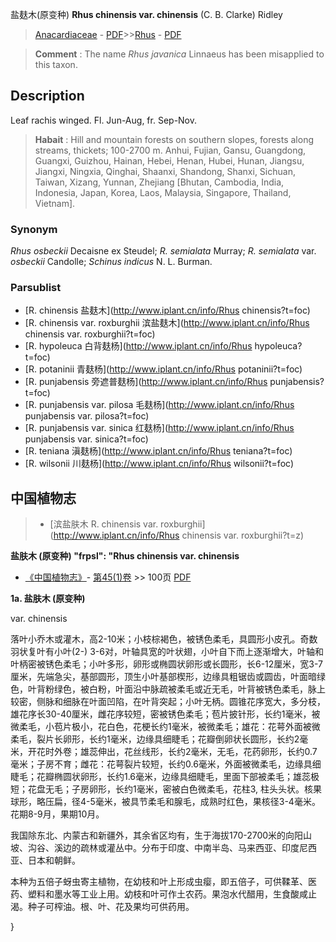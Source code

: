 盐麸木(原变种) **Rhus chinensis var. chinensis** (C. B. Clarke) Ridley

> [Anacardiaceae](http://www.iplant.cn/info/Anacardiaceae?t=foc) - [PDF](http://www.iplant.cn/foc/pdf/Anacardiaceae.pdf)>>[Rhus](http://www.iplant.cn/info/Rhus?t=foc) - [PDF](http://www.iplant.cn/foc/pdf/Rhus.pdf)

> **Comment** : 
> The name *Rhus javanica* Linnaeus has been misapplied to this taxon.

## Description

Leaf rachis winged. Fl. Jun-Aug, fr. Sep-Nov.

> **Habait** : 
> Hill and mountain forests on southern slopes, forests along streams, thickets; 100-2700 m. Anhui, Fujian, Gansu, Guangdong, Guangxi, Guizhou, Hainan, Hebei, Henan, Hubei, Hunan, Jiangsu, Jiangxi, Ningxia, Qinghai, Shaanxi, Shandong, Shanxi, Sichuan, Taiwan, Xizang, Yunnan, Zhejiang [Bhutan, Cambodia, India, Indonesia, Japan, Korea, Laos, Malaysia, Singapore, Thailand, Vietnam].

### Synonym
*Rhus osbeckii* Decaisne ex Steudel; *R. semialata* Murray; *R. semialata* var. *osbeckii* Candolle; *Schinus indicus* N. L. Burman.

### Parsublist

* [R.  chinensis  盐麸木](http://www.iplant.cn/info/Rhus chinensis?t=foc)
* [R.  chinensis var. roxburghii  滨盐麸木](http://www.iplant.cn/info/Rhus chinensis var. roxburghii?t=foc)
* [R.  hypoleuca  白背麸杨](http://www.iplant.cn/info/Rhus hypoleuca?t=foc)
* [R.  potaninii  青麸杨](http://www.iplant.cn/info/Rhus potaninii?t=foc)
* [R.  punjabensis  旁遮普麸杨](http://www.iplant.cn/info/Rhus punjabensis?t=foc)
* [R.  punjabensis var. pilosa  毛麸杨](http://www.iplant.cn/info/Rhus punjabensis var. pilosa?t=foc)
* [R.  punjabensis var. sinica  红麸杨](http://www.iplant.cn/info/Rhus punjabensis var. sinica?t=foc)
* [R.  teniana  滇麸杨](http://www.iplant.cn/info/Rhus teniana?t=foc)
* [R.  wilsonii  川麸杨](http://www.iplant.cn/info/Rhus wilsonii?t=foc)

## 中国植物志

> * [滨盐肤木  R.  chinensis var. roxburghii](http://www.iplant.cn/info/Rhus chinensis var. roxburghii?t=z)

**盐肤木 (原变种)
  "frpsl": "Rhus chinensis var. chinensis**

* [《中国植物志》](http://www.iplant.cn/frps)- [第45(1)卷](http://www.iplant.cn/frps/vol/45(1)) >> 100页 [PDF](http://www.iplant.cn/frps/pdf/45(1)/100.PDF)

**1a. 盐肤木 (原变种)**

var. chinensis

落叶小乔木或灌木，高2-10米；小枝棕褐色，被锈色柔毛，具圆形小皮孔。奇数羽状复叶有小叶(2-) 3-6对，叶轴具宽的叶状翅，小叶自下而上逐渐增大，叶轴和叶柄密被锈色柔毛；小叶多形，卵形或椭圆状卵形或长圆形，长6-12厘米，宽3-7厘米，先端急尖，基部圆形，顶生小叶基部楔形，边缘具粗锯齿或圆齿，叶面暗绿色，叶背粉绿色，被白粉，叶面沿中脉疏被柔毛或近无毛，叶背被锈色柔毛，脉上较密，侧脉和细脉在叶面凹陷，在叶背突起；小叶无柄。圆锥花序宽大，多分枝，雄花序长30-40厘米，雌花序较短，密被锈色柔毛；苞片披针形，长约1毫米，被微柔毛，小苞片极小，花白色，花梗长约1毫米，被微柔毛；雄花：花萼外面被微柔毛，裂片长卵形，长约1毫米，边缘具细睫毛；花瓣倒卵状长圆形，长约2毫米，开花时外卷；雄蕊伸出，花丝线形，长约2毫米，无毛，花药卵形，长约0.7毫米；子房不育；雌花：花萼裂片较短，长约0.6毫米，外面被微柔毛，边缘具细睫毛；花瓣椭圆状卵形，长约1.6毫米，边缘具细睫毛，里面下部被柔毛；雄蕊极短；花盘无毛；子房卵形，长约1毫米，密被白色微柔毛，花柱3, 柱头头状。核果球形，略压扁，径4-5毫米，被具节柔毛和腺毛，成熟时红色，果核径3-4毫米。花期8-9月，果期10月。

我国除东北、内蒙古和新疆外，其余省区均有，生于海拔170-2700米的向阳山坡、沟谷、溪边的疏林或灌丛中。分布于印度、中南半岛、马来西亚、印度尼西亚、日本和朝鲜。

本种为五倍子蚜虫寄主植物，在幼枝和叶上形成虫瘿，即五倍子，可供鞣革、医药、塑料和墨水等工业上用。幼枝和叶可作土农药。果泡水代醋用，生食酸咸止渴。种子可榨油。根、叶、花及果均可供药用。

}